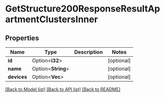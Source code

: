 # GetStructure200ResponseResultApartmentClustersInner

## Properties

Name | Type | Description | Notes
------------ | ------------- | ------------- | -------------
**id** | Option<**i32**> |  | [optional]
**name** | Option<**String**> |  | [optional]
**devices** | Option<**Vec<String>**> |  | [optional]

[[Back to Model list]](../README.md#documentation-for-models) [[Back to API list]](../README.md#documentation-for-api-endpoints) [[Back to README]](../README.md)


